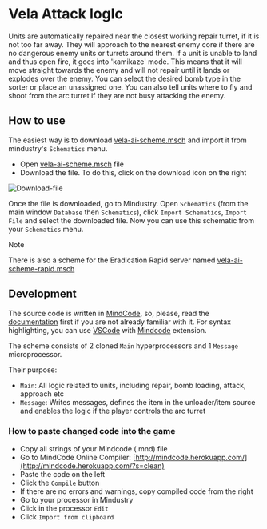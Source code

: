 # Vela Attack logIc
Units are automatically repaired near the closest working repair turret, if it is not too far away. They will approach to the nearest enemy core if there are no dangerous enemy units or turrets around them. If a unit is unable to land and thus open fire, it goes into 'kamikaze' mode. This means that it will move straight towards the enemy and will not repair until it lands or explodes over the enemy. You can select the desired bomb type in the sorter or place an unassigned one. You can also tell units where to fly and shoot from the arc turret if they are not busy attacking the enemy.

## How to use
The easiest way is to download [vela-ai-scheme.msch](https://github.com/limonovthesecond2/vela-ai/blob/main/vela-ai-scheme.msch) and import it from mindustry's `Schematics` menu.

- Open [vela-ai-scheme.msch](https://github.com/limonovthesecond2/vela-ai/blob/main/vela-ai-scheme.msch) file
- Download the file. To do this, click on the download icon on the right

![Download-file](https://github.com/limonovthesecond2/vela-ai/assets/118817903/0484e3a3-e2e8-4db2-988e-4a21613f59d6)

Once the file is downloaded, go to Mindustry. Open `Schematics` (from the main window `Database` then `Schematics`), click `Import Schematics`, `Import File` and select the downloaded file. Now you can use this schematic from your `Schematics` menu.

> [!NOTE]
> There is also a scheme for the Eradication Rapid server named [vela-ai-scheme-rapid.msch](https://github.com/limonovthesecond2/vela-ai/blob/main/vela-ai-scheme-rapid.msch)

## Development
The source code is written in [MindCode](https://github.com/cardillan/mindcode), so, please, read the [documentation](https://github.com/cardillan/mindcode/blob/main/doc/syntax/SYNTAX.markdown) first if you are not already familiar with it. For syntax highlighting, you can use [VSCode](https://code.visualstudio.com/) with [Mindcode](https://marketplace.visualstudio.com/items?itemName=TomSchi.mindcode) extension.

The scheme consists of 2 cloned `Main` hyperprocessors and 1 `Message` microprocessor.

Their purpose:
- `Main`: All logic related to units, including repair, bomb loading, attack, approach etc
- `Message`: Writes messages, defines the item in the unloader/item source and enables the logic if the player controls the arc turret

### How to paste changed code into the game
- Copy all strings of your Mindcode (.mnd) file
- Go to MindCode Online Compiler: [http://mindcode.herokuapp.com/](http://mindcode.herokuapp.com/?s=clean)
- Paste the code on the left
- Click the `Compile` button
- If there are no errors and warnings, copy compiled code from the right
- Go to your processor in Mindustry
- Click in the processor `Edit`
- Click `Import from clipboard`
